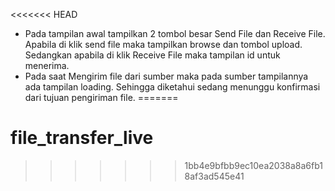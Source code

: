 <<<<<<< HEAD
- Pada tampilan awal tampilkan 2 tombol besar Send File dan Receive File. Apabila di klik send file maka tampilkan browse dan tombol upload. Sedangkan apabila di klik Receive File maka tampilan id untuk menerima.
- Pada saat Mengirim file dari sumber maka pada sumber tampilannya ada tampilan loading. Sehingga diketahui sedang menunggu konfirmasi dari tujuan pengiriman file.
=======
# file_transfer_live
>>>>>>> 1bb4e9bfbb9ec10ea2038a8a6fb18af3ad545e41
